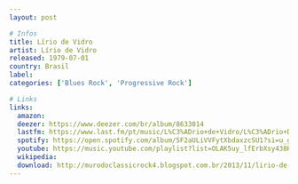 ```yaml
---
layout: post

# Infos
title: Lírio de Vidro
artist: Lírio de Vidro
released: 1979-07-01
country: Brasil
label:
categories: ['Blues Rock', 'Progressive Rock']

# Links
links:
  amazon:
  deezer: https://www.deezer.com/br/album/8633014
  lastfm: https://www.last.fm/pt/music/L%C3%ADrio+de+Vidro/L%C3%ADrio+De+Vidro
  spotify: https://open.spotify.com/album/5F2aULiVVFytXbdaxzcSU1?si=u_g5ZxE8RdGiHpbs7W1kkQ
  youtube: https://music.youtube.com/playlist?list=OLAK5uy_lfErbXsy438KLKrtCpNzQkDUUHkMpVHe8
  wikipedia:
  download: http://murodoclassicrock4.blogspot.com.br/2013/11/lirio-de-vidro-1978-1979-2004.html
---
```

